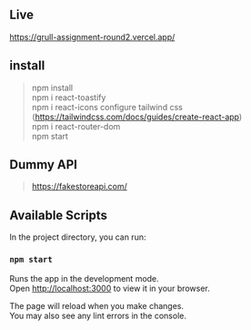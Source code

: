 ## Live
https://grull-assignment-round2.vercel.app/

## install
> npm install \
> npm i react-toastify \
> npm i react-icons
> configure tailwind css (https://tailwindcss.com/docs/guides/create-react-app) \
> npm i react-router-dom \
> npm start

## Dummy API 
> https://fakestoreapi.com/



## Available Scripts

In the project directory, you can run:

### `npm start`

Runs the app in the development mode.\
Open [http://localhost:3000](http://localhost:3000) to view it in your browser.

The page will reload when you make changes.\
You may also see any lint errors in the console.


